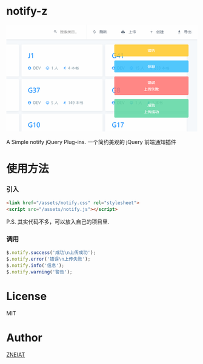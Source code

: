 # notify-z
<p align="center">
<img src="https://raw.githubusercontent.com/Zneiat/notify-z/master/docs/screenshot.png">
</p>

A Simple notify jQuery Plug-ins.
一个简约美观的 jQuery 前端通知插件

# 使用方法

### 引入
```html
<link href="/assets/notify.css" rel="stylesheet">
<script src="/assets/notify.js"></script>
```
P.S. 其实代码不多，可以放入自己的项目里.

### 调用
```javascript
$.notify.success('成功\n上传成功');
$.notify.error('错误\n上传失败');
$.notify.info('信息');
$.notify.warning('警告');
```

# License
MIT

# Author
[ZNEIAT](http://www.qwqaq.com)